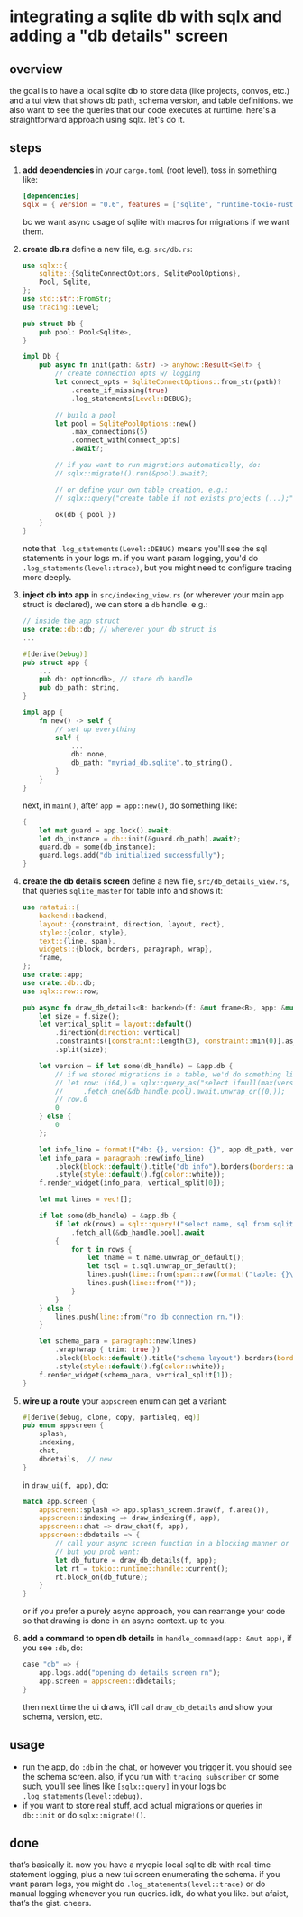 
# integrating a sqlite db with sqlx and adding a "db details" screen

## overview
the goal is to have a local sqlite db to store data (like projects, convos, etc.) and a tui view that shows db path, schema version, and table definitions. we also want to see the queries that our code executes at runtime. here's a straightforward approach using sqlx. let's do it.

## steps

1. **add dependencies**
   in your `cargo.toml` (root level), toss in something like:
   ```toml
   [dependencies]
   sqlx = { version = "0.6", features = ["sqlite", "runtime-tokio-rustls", "macros"] }
   ```
   bc we want async usage of sqlite with macros for migrations if we want them.

2. **create db.rs**
   define a new file, e.g. `src/db.rs`:

   ```rust
   use sqlx::{
       sqlite::{SqliteConnectOptions, SqlitePoolOptions},
       Pool, Sqlite,
   };
   use std::str::FromStr;
   use tracing::Level;

   pub struct Db {
       pub pool: Pool<Sqlite>,
   }

   impl Db {
       pub async fn init(path: &str) -> anyhow::Result<Self> {
           // create connection opts w/ logging
           let connect_opts = SqliteConnectOptions::from_str(path)?
               .create_if_missing(true)
               .log_statements(Level::DEBUG);

           // build a pool
           let pool = SqlitePoolOptions::new()
               .max_connections(5)
               .connect_with(connect_opts)
               .await?;

           // if you want to run migrations automatically, do:
           // sqlx::migrate!().run(&pool).await?;

           // or define your own table creation, e.g.:
           // sqlx::query("create table if not exists projects (...);").execute(&pool).await?;

           ok(db { pool })
       }
   }
   ```
   note that `.log_statements(Level::DEBUG)` means you'll see the sql statements in your logs rn. if you want param logging, you'd do `.log_statements(level::trace)`, but you might need to configure tracing more deeply.

3. **inject db into app**
   in `src/indexing_view.rs` (or wherever your main `app` struct is declared), we can store a `db` handle. e.g.:

   ```rust
   // inside the app struct
   use crate::db::db; // wherever your db struct is
   ...

   #[derive(Debug)]
   pub struct app {
       ...
       pub db: option<db>, // store db handle
       pub db_path: string,
   }

   impl app {
       fn new() -> self {
           // set up everything
           self {
               ...
               db: none,
               db_path: "myriad_db.sqlite".to_string(),
           }
       }
   }
   ```
   next, in `main()`, after `app = app::new()`, do something like:
   ```rust
   {
       let mut guard = app.lock().await;
       let db_instance = db::init(&guard.db_path).await?;
       guard.db = some(db_instance);
       guard.logs.add("db initialized successfully");
   }
   ```

4. **create the db details screen**
   define a new file, `src/db_details_view.rs`, that queries `sqlite_master` for table info and shows it:

   ```rust
   use ratatui::{
       backend::backend,
       layout::{constraint, direction, layout, rect},
       style::{color, style},
       text::{line, span},
       widgets::{block, borders, paragraph, wrap},
       frame,
   };
   use crate::app;
   use crate::db::db;
   use sqlx::row::row;

   pub async fn draw_db_details<B: backend>(f: &mut frame<B>, app: &mut app) {
       let size = f.size();
       let vertical_split = layout::default()
           .direction(direction::vertical)
           .constraints([constraint::length(3), constraint::min(0)].as_ref())
           .split(size);

       let version = if let some(db_handle) = &app.db {
           // if we stored migrations in a table, we'd do something like:
           // let row: (i64,) = sqlx::query_as("select ifnull(max(version),0) from schema_migrations")
           //     .fetch_one(&db_handle.pool).await.unwrap_or((0,));
           // row.0
           0
       } else {
           0
       };

       let info_line = format!("db: {}, version: {}", app.db_path, version);
       let info_para = paragraph::new(info_line)
           .block(block::default().title("db info").borders(borders::all))
           .style(style::default().fg(color::white));
       f.render_widget(info_para, vertical_split[0]);

       let mut lines = vec![];

       if let some(db_handle) = &app.db {
           if let ok(rows) = sqlx::query!("select name, sql from sqlite_master where type='table'")
               .fetch_all(&db_handle.pool).await
           {
               for t in rows {
                   let tname = t.name.unwrap_or_default();
                   let tsql = t.sql.unwrap_or_default();
                   lines.push(line::from(span::raw(format!("table: {}\n{}", tname, tsql))));
                   lines.push(line::from(""));
               }
           }
       } else {
           lines.push(line::from("no db connection rn."));
       }

       let schema_para = paragraph::new(lines)
           .wrap(wrap { trim: true })
           .block(block::default().title("schema layout").borders(borders::all))
           .style(style::default().fg(color::white));
       f.render_widget(schema_para, vertical_split[1]);
   }
   ```

5. **wire up a route**
   your `appscreen` enum can get a variant:
   ```rust
   #[derive(debug, clone, copy, partialeq, eq)]
   pub enum appscreen {
       splash,
       indexing,
       chat,
       dbdetails,  // new
   }
   ```
   in `draw_ui(f, app)`, do:
   ```rust
   match app.screen {
       appscreen::splash => app.splash_screen.draw(f, f.area()),
       appscreen::indexing => draw_indexing(f, app),
       appscreen::chat => draw_chat(f, app),
       appscreen::dbdetails => {
           // call your async screen function in a blocking manner or do something cunning
           // but you prob want:
           let db_future = draw_db_details(f, app);
           let rt = tokio::runtime::handle::current();
           rt.block_on(db_future);
       }
   }
   ```
   or if you prefer a purely async approach, you can rearrange your code so that drawing is done in an async context. up to you.

6. **add a command to open db details**
   in `handle_command(app: &mut app)`, if you see `:db`, do:
   ```rust
   case "db" => {
       app.logs.add("opening db details screen rn");
       app.screen = appscreen::dbdetails;
   }
   ```
   then next time the ui draws, it’ll call `draw_db_details` and show your schema, version, etc.

## usage
- run the app, do `:db` in the chat, or however you trigger it. you should see the schema screen. also, if you run with `tracing_subscriber` or some such, you’ll see lines like `[sqlx::query]` in your logs bc `.log_statements(level::debug)`.
- if you want to store real stuff, add actual migrations or queries in `db::init` or do `sqlx::migrate!()`.

## done
that’s basically it. now you have a myopic local sqlite db with real-time statement logging, plus a new tui screen enumerating the schema. if you want param logs, you might do `.log_statements(level::trace)` or do manual logging whenever you run queries. idk, do what you like. but afaict, that’s the gist. cheers.
```
